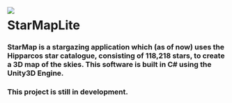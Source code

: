 <a href="https://www.sidsidsid.cf/starmap"><img style="float: left; margin-right: 20px;" src="https://i.imgur.com/KL0RXV3.png"></a>

# StarMapLite

### StarMap is a stargazing application which (as of now) uses the Hipparcos star catalogue, consisting of 118,218 stars, to create a 3D map of the skies. This software is built in C# using the Unity3D Engine. 

### This project is still in development.